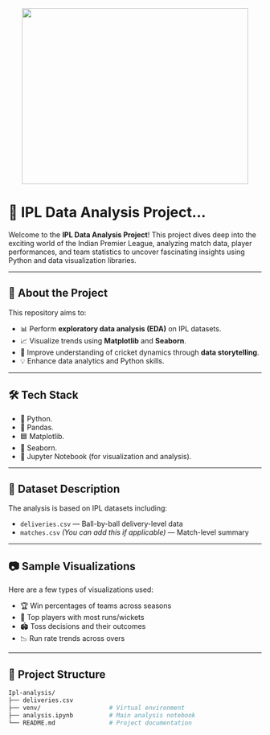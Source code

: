 <div align="center">
  <img height="350" width=450 src="https://user-images.githubusercontent.com/74038190/212748842-9fcbad5b-6173-4175-8a61-521f3dbb7514.gif"  />
</div>

# 🏏 IPL Data Analysis Project...

Welcome to the **IPL Data Analysis Project**! This project dives deep into the exciting world of the Indian Premier League, analyzing match data, player performances, and team statistics to uncover fascinating insights using Python and data visualization libraries.

---

## 📌 About the Project

This repository aims to:

- 📊 Perform **exploratory data analysis (EDA)** on IPL datasets.
- 📈 Visualize trends using **Matplotlib** and **Seaborn**.
- 🧠 Improve understanding of cricket dynamics through **data storytelling**.
- 💡 Enhance data analytics and Python skills.

- ---

## 🛠️ Tech Stack

- 🐍 Python.
- 📘 Pandas.
- 🟦 Matplotlib.
- 🌊 Seaborn.
- 📁 Jupyter Notebook (for visualization and analysis).

---

## 📂 Dataset Description

The analysis is based on IPL datasets including:

- `deliveries.csv` — Ball-by-ball delivery-level data
- `matches.csv` *(You can add this if applicable)* — Match-level summary

---


## 📷 Sample Visualizations

Here are a few types of visualizations used:

- 🏆 Win percentages of teams across seasons
- 🧢 Top players with most runs/wickets
- 🏟️ Toss decisions and their outcomes
- 📉 Run rate trends across overs

---

## 📁 Project Structure

```bash
Ipl-analysis/
├── deliveries.csv
├── venv/                   # Virtual environment
├── analysis.ipynb          # Main analysis notebook
└── README.md               # Project documentation





